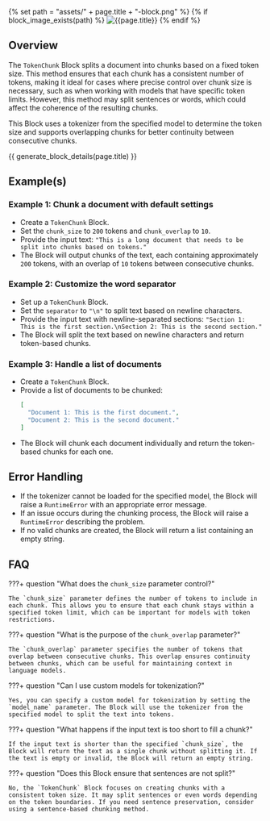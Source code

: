 {% set path = "assets/" + page.title + "-block.png" %}
{% if block_image_exists(path) %}
![{{page.title}}]({{path}})
{% endif %}

## Overview
The `TokenChunk` Block splits a document into chunks based on a fixed token size. This method ensures that each chunk has a consistent number of tokens, making it ideal for cases where precise control over chunk size is necessary, such as when working with models that have specific token limits. However, this method may split sentences or words, which could affect the coherence of the resulting chunks.

This Block uses a tokenizer from the specified model to determine the token size and supports overlapping chunks for better continuity between consecutive chunks.

{{ generate_block_details(page.title) }}

## Example(s)

### Example 1: Chunk a document with default settings
- Create a `TokenChunk` Block.
- Set the `chunk_size` to `200` tokens and `chunk_overlap` to `10`.
- Provide the input text: `"This is a long document that needs to be split into chunks based on tokens."`
- The Block will output chunks of the text, each containing approximately `200` tokens, with an overlap of `10` tokens between consecutive chunks.

### Example 2: Customize the word separator
- Set up a `TokenChunk` Block.
- Set the `separator` to `"\n"` to split text based on newline characters.
- Provide the input text with newline-separated sections: `"Section 1: This is the first section.\nSection 2: This is the second section."`
- The Block will split the text based on newline characters and return token-based chunks.

### Example 3: Handle a list of documents
- Create a `TokenChunk` Block.
- Provide a list of documents to be chunked:
  ```json
  [
    "Document 1: This is the first document.",
    "Document 2: This is the second document."
  ]
  ```
- The Block will chunk each document individually and return the token-based chunks for each one.

## Error Handling
- If the tokenizer cannot be loaded for the specified model, the Block will raise a `RuntimeError` with an appropriate error message.
- If an issue occurs during the chunking process, the Block will raise a `RuntimeError` describing the problem.
- If no valid chunks are created, the Block will return a list containing an empty string.

## FAQ

???+ question "What does the `chunk_size` parameter control?"
    
    The `chunk_size` parameter defines the number of tokens to include in each chunk. This allows you to ensure that each chunk stays within a specified token limit, which can be important for models with token restrictions.

???+ question "What is the purpose of the `chunk_overlap` parameter?"
    
    The `chunk_overlap` parameter specifies the number of tokens that overlap between consecutive chunks. This overlap ensures continuity between chunks, which can be useful for maintaining context in language models.

???+ question "Can I use custom models for tokenization?"
    
    Yes, you can specify a custom model for tokenization by setting the `model_name` parameter. The Block will use the tokenizer from the specified model to split the text into tokens.

???+ question "What happens if the input text is too short to fill a chunk?"
    
    If the input text is shorter than the specified `chunk_size`, the Block will return the text as a single chunk without splitting it. If the text is empty or invalid, the Block will return an empty string.

???+ question "Does this Block ensure that sentences are not split?"
    
    No, the `TokenChunk` Block focuses on creating chunks with a consistent token size. It may split sentences or even words depending on the token boundaries. If you need sentence preservation, consider using a sentence-based chunking method.